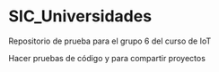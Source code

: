 # SIC_Universidades

Repositorio de prueba para el grupo 6 del curso de IoT

Hacer pruebas de código y para compartir proyectos
